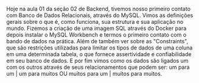 Hoje na aula 01 da seção 02 de Backend, tivemos nosso primeiro contato com Banco de Dados Relacionais, através do MySQL. Vimos as definições gerais sobre o que é, como funciona, sua estrutura e sua aplicação no mundo. Fizemos a criação de uma imagem SQL através do Docker para depois instalar o MySQL Workbench e termos o primeiro contato com o bando de dados na prática. Além de também ver sobre as "Constraints", que são restrições utilizadas para limitar os tipos de dados de uma coluna em uma determinada tabela, o que fornece assertividade e confiabilidade em seu banco de dados. E por fim vimos como os dados são ligados um com os outros através de seus relacionamentos que podem ser: um para um | um para muitos OU muitos para um | muitos para muitos.